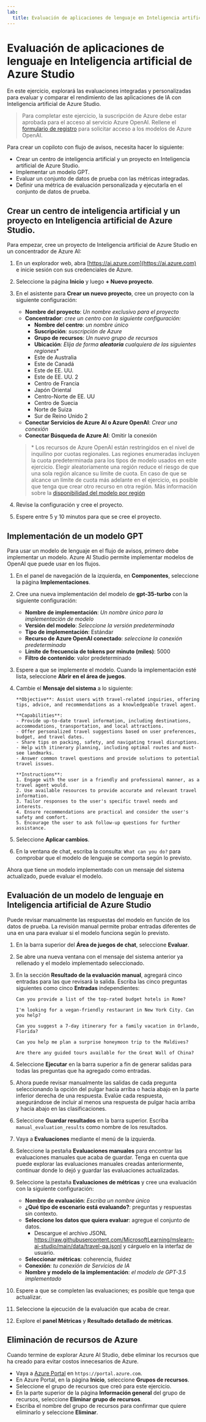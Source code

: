 ```yaml
---
lab:
  title: Evaluación de aplicaciones de lenguaje en Inteligencia artificial de Azure Studio
---
```


# Evaluación de aplicaciones de lenguaje en Inteligencia artificial de Azure Studio

En este ejercicio, explorará las evaluaciones integradas y personalizadas para evaluar y comparar el rendimiento de las aplicaciones de IA con Inteligencia artificial de Azure Studio.

> Para completar este ejercicio, la suscripción de Azure debe estar aprobada para el acceso al servicio Azure OpenAI. Rellene el [formulario de registro](https://learn.microsoft.com/legal/cognitive-services/openai/limited-access) para solicitar acceso a los modelos de Azure OpenAI.

Para crear un copiloto con flujo de avisos, necesita hacer lo siguiente:

- Crear un centro de inteligencia artificial y un proyecto en Inteligencia artificial de Azure Studio.
- Implementar un modelo GPT.
- Evaluar un conjunto de datos de prueba con las métricas integradas.
- Definir una métrica de evaluación personalizada y ejecutarla en el conjunto de datos de prueba.

## Crear un centro de inteligencia artificial y un proyecto en Inteligencia artificial de Azure Studio.

Para empezar, cree un proyecto de Inteligencia artificial de Azure Studio en un concentrador de Azure AI:

1. En un explorador web, abra [https://ai.azure.com](https://ai.azure.com) e inicie sesión con sus credenciales de Azure.
1. Seleccione la página **Inicio** y luego **+ Nuevo proyecto**.
1. En el asistente para **Crear un nuevo proyecto**, cree un proyecto con la siguiente configuración:
    - **Nombre del proyecto**: *Un nombre exclusivo para el proyecto*
    - **Concentrador**: *cree un centro con la siguiente configuración:*
        - **Nombre del centro**: *un nombre único*
        - **Suscripción**: *suscripción de Azure*
        - **Grupo de recursos**: *Un nuevo grupo de recursos*
        - **Ubicación**: *Elija de forma **aleatoria** cualquiera de las siguientes regiones*\*
        - Este de Australia
        - Este de Canadá
        - Este de EE. UU.
        - Este de EE. UU. 2
        - Centro de Francia
        - Japón Oriental
        - Centro-Norte de EE. UU
        - Centro de Suecia
        - Norte de Suiza
        - Sur de Reino Unido 2
    - **Conectar Servicios de Azure AI o Azure OpenAI**: *Crear una conexión*
    - **Conectar Búsqueda de Azure AI**: Omitir la conexión

    > \* Los recursos de Azure OpenAI están restringidos en el nivel de inquilino por cuotas regionales. Las regiones enumeradas incluyen la cuota predeterminada para los tipos de modelo usados en este ejercicio. Elegir aleatoriamente una región reduce el riesgo de que una sola región alcance su límite de cuota. En caso de que se alcance un límite de cuota más adelante en el ejercicio, es posible que tenga que crear otro recurso en otra región. Más información sobre la [disponibilidad del modelo por región](https://learn.microsoft.com/azure/ai-services/openai/concepts/models#gpt-35-turbo-model-availability)

1. Revise la configuración y cree el proyecto.
1. Espere entre 5 y 10 minutos para que se cree el proyecto.

## Implementación de un modelo GPT

Para usar un modelo de lenguaje en el flujo de avisos, primero debe implementar un modelo. Azure AI Studio permite implementar modelos de OpenAI que puede usar en los flujos.

1. En el panel de navegación de la izquierda, en **Componentes**, seleccione la página **Implementaciones**.
1. Cree una nueva implementación del modelo de **gpt-35-turbo** con la siguiente configuración:
    - **Nombre de implementación**: *Un nombre único para la implementación de modelo*
    - **Versión del modelo**: *Seleccione la versión predeterminada*
    - **Tipo de implementación**: Estándar
    - **Recurso de Azure OpenAI conectado**: *seleccione la conexión predeterminada*
    - **Límite de frecuencia de tokens por minuto (miles)**: 5000
    - **Filtro de contenido**: valor predeterminado
1. Espere a que se implemente el modelo. Cuando la implementación esté lista, seleccione **Abrir en el área de juegos**.
1. Cambie el **Mensaje del sistema** a lo siguiente:

   ```
   **Objective**: Assist users with travel-related inquiries, offering tips, advice, and recommendations as a knowledgeable travel agent.

   **Capabilities**:
   - Provide up-to-date travel information, including destinations, accommodations, transportation, and local attractions.
   - Offer personalized travel suggestions based on user preferences, budget, and travel dates.
   - Share tips on packing, safety, and navigating travel disruptions.
   - Help with itinerary planning, including optimal routes and must-see landmarks.
   - Answer common travel questions and provide solutions to potential travel issues.
    
   **Instructions**:
   1. Engage with the user in a friendly and professional manner, as a travel agent would.
   2. Use available resources to provide accurate and relevant travel information.
   3. Tailor responses to the user's specific travel needs and interests.
   4. Ensure recommendations are practical and consider the user's safety and comfort.
   5. Encourage the user to ask follow-up questions for further assistance.
   ```

1. Seleccione **Aplicar cambios**.
1. En la ventana de chat, escriba la consulta: `What can you do?` para comprobar que el modelo de lenguaje se comporta según lo previsto.

Ahora que tiene un modelo implementado con un mensaje del sistema actualizado, puede evaluar el modelo.

## Evaluación de un modelo de lenguaje en Inteligencia artificial de Azure Studio

Puede revisar manualmente las respuestas del modelo en función de los datos de prueba. La revisión manual permite probar entradas diferentes de una en una para evaluar si el modelo funciona según lo previsto.

1. En la barra superior del **Área de juegos de chat**, seleccione **Evaluar**.
1. Se abre una nueva ventana con el mensaje del sistema anterior ya rellenado y el modelo implementado seleccionado.
1. En la sección **Resultado de la evaluación manual**, agregará cinco entradas para las que revisará la salida. Escriba las cinco preguntas siguientes como cinco **Entradas** independientes:

   `Can you provide a list of the top-rated budget hotels in Rome?`

   `I'm looking for a vegan-friendly restaurant in New York City. Can you help?`

   `Can you suggest a 7-day itinerary for a family vacation in Orlando, Florida?`

   `Can you help me plan a surprise honeymoon trip to the Maldives?`

   `Are there any guided tours available for the Great Wall of China?`

1. Seleccione **Ejecutar** en la barra superior a fin de generar salidas para todas las preguntas que ha agregado como entradas.
1. Ahora puede revisar manualmente las salidas de cada pregunta seleccionando la opción del pulgar hacia arriba o hacia abajo en la parte inferior derecha de una respuesta. Evalúe cada respuesta, asegurándose de incluir al menos una respuesta de pulgar hacia arriba y hacia abajo en las clasificaciones.
1. Seleccione **Guardar resultados** en la barra superior. Escriba `manual_evaluation_results` como nombre de los resultados.
1. Vaya a **Evaluaciones** mediante el menú de la izquierda.
1. Seleccione la pestaña **Evaluaciones manuales** para encontrar las evaluaciones manuales que acaba de guardar. Tenga en cuenta que puede explorar las evaluaciones manuales creadas anteriormente, continuar donde lo dejó y guardar las evaluaciones actualizadas.
1. Seleccione la pestaña **Evaluaciones de métricas** y cree una evaluación con la siguiente configuración:
    - **Nombre de evaluación**: *Escriba un nombre único*
    - **¿Qué tipo de escenario está evaluando?**: preguntas y respuestas sin contexto.
    - **Seleccione los datos que quiera evaluar**: agregue el conjunto de datos.
        - Descargue el archivo JSONL https://raw.githubusercontent.com/MicrosoftLearning/mslearn-ai-studio/main/data/travel-qa.jsonl y cárguelo en la interfaz de usuario.
    - **Seleccionar métricas**: coherencia, fluidez
    - **Conexión**: *tu conexión de Servicios de IA*
    - **Nombre y modelo de la implementación**: *el modelo de GPT-3.5 implementado*
1. Espere a que se completen las evaluaciones; es posible que tenga que actualizar.
1. Seleccione la ejecución de la evaluación que acaba de crear.
1. Explore el **panel Métricas** y **Resultado detallado de métricas**.

## Eliminación de recursos de Azure

Cuando termine de explorar Azure AI Studio, debe eliminar los recursos que ha creado para evitar costos innecesarios de Azure.

- Vaya a [Azure Portal](https://portal.azure.com) en `https://portal.azure.com`.
- En Azure Portal, en la página **Inicio**, seleccione **Grupos de recursos**.
- Seleccione el grupo de recursos que creó para este ejercicio.
- En la parte superior de la página **Información general** del grupo de recursos, seleccione **Eliminar grupo de recursos**.
- Escriba el nombre del grupo de recursos para confirmar que quiere eliminarlo y seleccione **Eliminar**.

